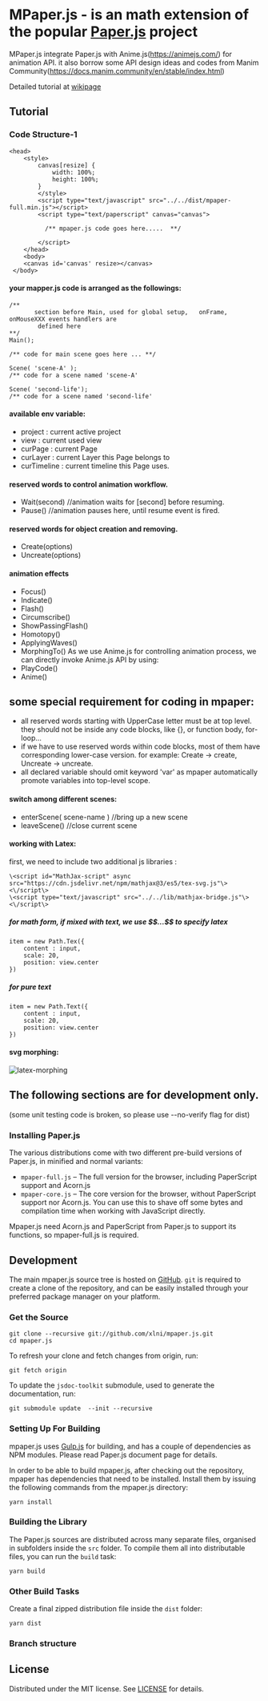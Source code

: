 # MPaper.js - is an math extension of the popular [Paper.js](https://travis-ci.org/paperjs/mpaper.js)  project

MPaper.js integrate Paper.js with Anime.js(https://animejs.com/) for animation API. it also borrow some API design ideas and codes from Manim Community(https://docs.manim.community/en/stable/index.html)
 
Detailed tutorial at [wikipage](https://github.com/xlni/mpaper.js/wiki/Animation-Scripting-for-teaching-K12-math)
## Tutorial 
### Code Structure-1
 
     
    <head>
        <style> 
            canvas[resize] {
                width: 100%;
                height: 100%; 
            }
            </style>
            <script type="text/javascript" src="../../dist/mpaper-full.min.js"></script>
            <script type="text/paperscript" canvas="canvas">
               
              /** mpaper.js code goes here.....  **/
               
            </script>
        </head>
        <body>
        <canvas id='canvas' resize></canvas>
     </body> 
 

####  your mapper.js code is arranged as the followings:
    /**  
           section before Main, used for global setup,   onFrame, onMouseXXX events handlers are 
            defined here 
    **/
    Main();   
       
    /** code for main scene goes here ... **/

    Scene( 'scene-A' );
    /** code for a scene named 'scene-A' 

    Scene( 'second-life');
    /** code for a scene named 'second-life'  
 

#### available env variable: 
* project  :  current active project
* view     :   current used view
* curPage  :   current Page
* curLayer  :   current Layer this Page belongs to
* curTimeline : current timeline this Page uses.

#### reserved words to control animation workflow.
* Wait(second)  //animation waits for [second] before resuming.
* Pause()       //animation pauses here, until resume event is fired.

#### reserved words for object creation and removing.
* Create(options)
* Uncreate(options)

#### animation effects 
* Focus()
* Indicate()
* Flash()
* Circumscribe()
* ShowPassingFlash()
* Homotopy()
* ApplyingWaves()
* MorphingTo()
As we use Anime.js for controlling animation process, we can directly invoke Anime.js API by using:
* PlayCode()
* Anime()

## some special requirement for coding in mpaper:
* all reserved words starting with UpperCase letter must be at top level. they should not be inside any code blocks,
like {}, or function body, for-loop...
* if we have to use reserved words within code blocks, most of them have corresponding lower-case version. for example: Create -> create, Uncreate -> uncreate.
* all declared variable should omit keyword 'var' as mpaper automatically promote variables into top-level scope.

#### switch among different scenes:
* enterScene( scene-name )  //bring up a new scene 
* leaveScene()        //close current scene

#### working with Latex:
first, we need to include two additional js libraries :

    \<script id="MathJax-script" async src="https://cdn.jsdelivr.net/npm/mathjax@3/es5/tex-svg.js"\><\/script\>
    \<script type="text/javascript" src="../../lib/mathjax-bridge.js"\><\/script\>

##### for   math form, if mixed with text, we use \$\$...\$\$ to specify latex
    item = new Path.Tex({
        content : input,
        scale: 20,
        position: view.center
    })
##### for pure text
    item = new Path.Text({
        content : input,
        scale: 20,
        position: view.center
    })

#### svg morphing:
![latex-morphing](https://user-images.githubusercontent.com/25872192/168629258-8495de05-0117-4263-9cc4-30c6cca7cd48.gif)


## The following sections are for development only.
(some unit testing code is broken, so please use --no-verify flag for dist)

### Installing Paper.js 

The various distributions come with two different pre-build versions of
Paper.js, in minified and normal variants:

- `mpaper-full.js` – The full version for the browser, including PaperScript
  support and Acorn.js
- `mpaper-core.js` – The core version for the browser, without PaperScript
  support nor Acorn.js. You can use this to shave off some bytes and compilation
  time when working with JavaScript directly.

Mpaper.js need Acorn.js and PaperScript from Paper.js to support its functions,
so mpaper-full.js is required.
    
## Development

The main mpaper.js source tree is hosted on
[GitHub](https://github.com/xlni/mpaper.js/). `git` is required to create a
clone of the repository, and can be easily installed through your preferred
package manager on your platform.

### Get the Source

    git clone --recursive git://github.com/xlni/mpaper.js.git
    cd mpaper.js

To refresh your clone and fetch changes from origin, run:

    git fetch origin

To update the `jsdoc-toolkit` submodule, used to generate the documentation,
run:

    git submodule update  --init --recursive

### Setting Up For Building

mpaper.js uses [Gulp.js](https://gulpjs.com/) for building, and has a couple of
dependencies as NPM modules. Please read Paper.js document page for details.

In order to be able to build mpaper.js, after checking out the repository, mpaper
has dependencies that need to be installed. Install them by issuing the
following commands from the mpaper.js directory:

    yarn install

### Building the Library

The Paper.js sources are distributed across many separate files, organised in
subfolders inside the `src` folder. To compile them all into distributable
files, you can run the `build` task:

    yarn build
  
### Other Build Tasks

Create a final zipped distribution file inside the `dist` folder:

    yarn dist

### Branch structure
 
 
## License

Distributed under the MIT license. See 
[LICENSE](https://github.com/xlni/mpaper.js/blob/master/LICENSE.txt)
for details.
